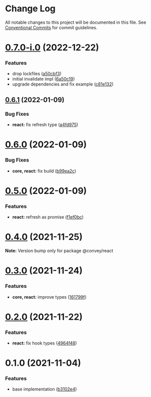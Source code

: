 # Change Log

All notable changes to this project will be documented in this file.
See [Conventional Commits](https://conventionalcommits.org) for commit guidelines.

# [0.7.0-i.0](https://github.com/lttb/convey/compare/@convey/react@0.6.1...@convey/react@0.7.0-i.0) (2022-12-22)

### Features

-   drop lockfiles ([a50cbf3](https://github.com/lttb/convey/commit/a50cbf3417f98e2ac5d860ec31f0dc0dc5b62bee))
-   initial invalidate impl ([6a50c19](https://github.com/lttb/convey/commit/6a50c194b7682ed9d134528247a3ad13c93cd831))
-   upgrade dependencies and fix example ([c81e132](https://github.com/lttb/convey/commit/c81e13237aab63d48924cf87043b883f5fc78b41))

## [0.6.1](https://github.com/lttb/convey/compare/@convey/react@0.6.0...@convey/react@0.6.1) (2022-01-09)

### Bug Fixes

-   **react:** fix refresh type ([a4fd975](https://github.com/lttb/convey/commit/a4fd97596af6edcab4c6717aae1d6e1c16e9477b))

# [0.6.0](https://github.com/lttb/convey/compare/@convey/react@0.5.0...@convey/react@0.6.0) (2022-01-09)

### Bug Fixes

-   **core, react:** fix build ([b99ea2c](https://github.com/lttb/convey/commit/b99ea2c4ce524b4401a8e8708ccd242c62d55825))

# [0.5.0](https://github.com/lttb/convey/compare/@convey/react@0.4.0...@convey/react@0.5.0) (2022-01-09)

### Features

-   **react:** refresh as promise ([f1ef0bc](https://github.com/lttb/convey/commit/f1ef0bcf4666e47899de446ab15bb9fe5d124e7b))

# [0.4.0](https://github.com/lttb/convey/compare/@convey/react@0.3.0...@convey/react@0.4.0) (2021-11-25)

**Note:** Version bump only for package @convey/react

# [0.3.0](https://github.com/lttb/convey/compare/@convey/react@0.2.0...@convey/react@0.3.0) (2021-11-24)

### Features

-   **core, react:** improve types ([161799f](https://github.com/lttb/convey/commit/161799feb8747be85e3c66313b44d63025acaf0b))

# [0.2.0](https://github.com/lttb/convey/compare/@convey/react@0.1.0...@convey/react@0.2.0) (2021-11-22)

### Features

-   **react:** fix hook types ([4964f48](https://github.com/lttb/convey/commit/4964f483c5fd4369429c40f97db0aaa93e5b85c9))

# 0.1.0 (2021-11-04)

### Features

-   base implementation ([b3102e4](https://github.com/lttb/convey/commit/b3102e4143026fe0c00cfd22e0cb129d386427eb))
